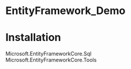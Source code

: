 # EntityFramework_Demo

<h1>Installation</h1>
<p>Microsoft.EntityFrameworkCore.Sql</br>
Microsoft.EntityFrameworkCore.Tools</p>
